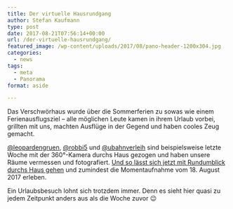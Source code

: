 ```yaml
---
title: Der virtuelle Hausrundgang
author: Stefan Kaufmann
type: post
date: 2017-08-21T07:56:14+00:00
url: /der-virtuelle-hausrundgang/
featured_image: /wp-content/uploads/2017/08/pano-header-1200x304.jpg
categories:
  - news
tags:
  - meta
  - Panorama
format: aside

---
```

Das Verschwörhaus wurde über die Sommerferien zu sowas wie einem Ferienausflugsziel – alle möglichen Leute kamen in ihrem Urlaub vorbei, grillten mit uns, machten Ausflüge in der Gegend und haben cooles Zeug gemacht.

[@leopardengruen][1], [@robbi5][2] und [@ubahnverleih][3] sind beispielsweise letzte Woche mit der 360°-Kamera durchs Haus gezogen und haben unsere Räume vermessen und fotografiert. [Und so lässt sich jetzt mit Rundumblick durchs Haus gehen][4] und zumindest die Momentaufnahme vom 18. August 2017 erleben.

Ein Urlaubsbesuch lohnt sich trotzdem immer. Denn es sieht hier quasi zu jedem Zeitpunkt anders aus als die Woche zuvor 😉

 [1]: https://twitter.com/leopardengruen
 [2]: https://twitter.com/robbi5
 [3]: https://twitter.com/ubahnverleih
 [4]: /tour